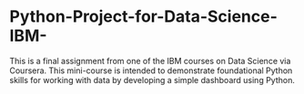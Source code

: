 # Python-Project-for-Data-Science-IBM-
This is a final assignment from one of the IBM courses on Data Science via Coursera. This mini-course is intended to demonstrate foundational Python skills for working with data by developing a simple dashboard using Python.
